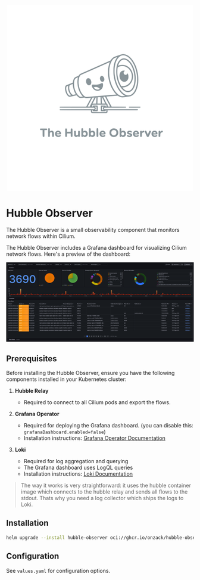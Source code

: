 <div align="center">
<img src="assets/hubble-observer.svg" alt="Hubble Observer Logo" width="500">
</div>

# Hubble Observer

The Hubble Observer is a small observability component that monitors network flows within Cilium.

The Hubble Observer includes a Grafana dashboard for visualizing Cilium network flows. Here's a preview of the dashboard:

[![Grafana Dashboard Preview](assets/grafanadashboard.png)](https://grafana.com/grafana/dashboards/23862)

## Prerequisites

Before installing the Hubble Observer, ensure you have the following components installed in your Kubernetes cluster:

1. **Hubble Relay**
   - Required to connect to all Cilium pods and export the flows.

1. **Grafana Operator**
   - Required for deploying the Grafana dashboard. (you can disable this: `grafanaDashboard.enabled=false`)
   - Installation instructions: [Grafana Operator Documentation](https://github.com/grafana/grafana-operator)

1. **Loki**
   - Required for log aggregation and querying
   - The Grafana dashboard uses LogQL queries
   - Installation instructions: [Loki Documentation](https://grafana.com/docs/loki/latest/setup/install/)

> The way it works is very straightforward: it uses the hubble container image which connects to the hubble relay and sends all flows to the stdout. Thats why you need a log collector which ships the logs to Loki.

## Installation

```bash
helm upgrade --install hubble-observer oci://ghcr.io/onzack/hubble-observer:<VERSION>
```

## Configuration

See `values.yaml` for configuration options. 